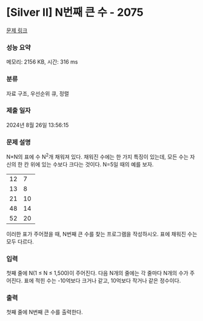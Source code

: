 # [Silver II] N번째 큰 수 - 2075 

[문제 링크](https://www.acmicpc.net/problem/2075) 

### 성능 요약

메모리: 2156 KB, 시간: 316 ms

### 분류

자료 구조, 우선순위 큐, 정렬

### 제출 일자

2024년 8월 26일 13:56:15

### 문제 설명

<p>N×N의 표에 수 N<sup>2</sup>개 채워져 있다. 채워진 수에는 한 가지 특징이 있는데, 모든 수는 자신의 한 칸 위에 있는 수보다 크다는 것이다. N=5일 때의 예를 보자.</p>

<table class="table table-bordered" style="width:15%">
	<tbody>
		<tr>
			<td style="width:3%">12</td>
			<td style="width:3%">7</td>
			<td style="width:3%">9</td>
			<td style="width:3%">15</td>
			<td style="width:3%">5</td>
		</tr>
		<tr>
			<td>13</td>
			<td>8</td>
			<td>11</td>
			<td>19</td>
			<td>6</td>
		</tr>
		<tr>
			<td>21</td>
			<td>10</td>
			<td>26</td>
			<td>31</td>
			<td>16</td>
		</tr>
		<tr>
			<td>48</td>
			<td>14</td>
			<td>28</td>
			<td>35</td>
			<td>25</td>
		</tr>
		<tr>
			<td>52</td>
			<td>20</td>
			<td>32</td>
			<td>41</td>
			<td>49</td>
		</tr>
	</tbody>
</table>

<p>이러한 표가 주어졌을 때, N번째 큰 수를 찾는 프로그램을 작성하시오. 표에 채워진 수는 모두 다르다.</p>

### 입력 

 <p>첫째 줄에 N(1 ≤ N ≤ 1,500)이 주어진다. 다음 N개의 줄에는 각 줄마다 N개의 수가 주어진다. 표에 적힌 수는 -10억보다 크거나 같고, 10억보다 작거나 같은 정수이다.</p>

### 출력 

 <p>첫째 줄에 N번째 큰 수를 출력한다.</p>

